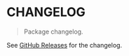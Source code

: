 # CHANGELOG

> Package changelog.

See [GitHub Releases](https://github.com/stdlib-js/math-base-special-erf/releases) for the changelog.